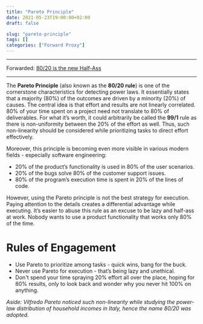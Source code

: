 ```yaml
---
title: "Pareto Principle"
date: 2021-05-23T19:00:00+02:00
draft: false

slug: "pareto-principle"
tags: []
categories: ["Forward Proxy"]
---
```


---
Forwarded: [80/20 is the new Half-Ass](https://www.swyx.io/8020)

---



The **Pareto Principle** (also known as the **80/20 rule**) is one of the cornerstone characteristics for detecting power laws. It essentially states that a majority (80%) of the outcomes are driven by a minority (20%) of causes. The central idea is that effort and results are not linearly correlated. 80% of your time spent on a project need not translate to 80% of deliverables. For what it’s worth, it could arbitrarily be called the **99/1** rule as there is non-uniformity between the 20% of the effort as well. Thus, such non-linearity should be considered while prioritizing tasks to direct effort effectively.

Moreover, this principle is becoming even more visible in various modern fields - especially software engineering:
  - 20% of the product’s functionality is used in 80% of the user scenarios.
  - 20% of the bugs solve 80% of the customer support issues.
  - 80% of the program’s execution time is spent in 20% of the lines of code.

However, using the Pareto principle is not the best strategy for execution. Paying attention to the details creates a differential advantage while executing. It’s easier to abuse this rule as an excuse to be lazy and half-ass at work. Nobody wants to use a product functionality that works only 80% of the time.

# Rules of Engagement

- Use Pareto to prioritize among tasks - quick wins, bang for the buck.
- Never use Pareto for execution - that’s being lazy and unethical.
- Don't spend your time spraying 20% effort all over the place, hoping for 80% results, only to look back and wonder why you never hit 100% on anything.

*Aside: Vilfredo Pareto noticed such non-linearity while studying the power-law distribution of household incomes in Italy, hence the name 80/20 was adopted.*
